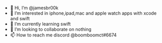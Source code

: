 - 👋 Hi, I’m @jamesbr00k
- 👀 I’m interested in iphone,ipad,mac and apple watch apps with xcode and swift
- 🌱 I’m currently learning swift
- 💞️ I’m looking to collaborate on nothing
- 📫 How to reach me discord @boomboomct#6674

<!---
jamesbr00k/jamesbr00k is a ✨ special ✨ repository because its `README.md` (this file) appears on your GitHub profile.
You can click the Preview link to take a look at your changes.
--->
